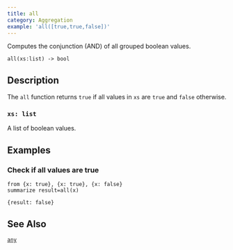 ```yaml
---
title: all
category: Aggregation
example: 'all([true,true,false])'
---
```

Computes the conjunction (AND) of all grouped boolean values.

```tql
all(xs:list) -> bool
```

## Description

The `all` function returns `true` if all values in `xs` are `true` and `false`
otherwise.

### `xs: list`

A list of boolean values.

## Examples

### Check if all values are true

```tql
from {x: true}, {x: true}, {x: false}
summarize result=all(x)
```

```tql
{result: false}
```

## See Also

[`any`](/reference/functions/any)
